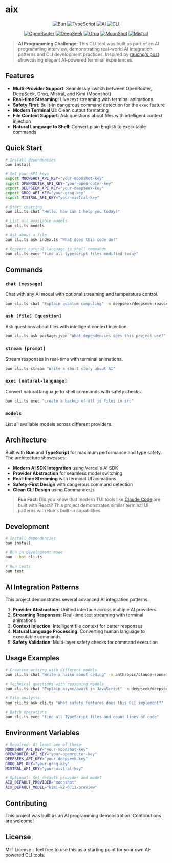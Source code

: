 # aix

<div align="center">

[![Bun](https://img.shields.io/badge/Bun-%23000000.svg?style=for-the-badge&logo=bun&logoColor=white)](https://bun.sh)
[![TypeScript](https://img.shields.io/badge/typescript-%23007ACC.svg?style=for-the-badge&logo=typescript&logoColor=white)](https://www.typescriptlang.org/)
[![AI](https://img.shields.io/badge/AI-SDK-%232671e5?style=for-the-badge&logoColor=white)](https://sdk.vercel.ai/docs)
[![CLI](https://img.shields.io/badge/CLI-Tool-%2323b9c2?style=for-the-badge&logoColor=white)](https://github.com/vercel/ai)

[![OpenRouter](https://img.shields.io/badge/OpenRouter-AI-5c7cfa?style=flat-square)](https://openrouter.ai)
[![DeepSeek](https://img.shields.io/badge/DeepSeek-AI-%234f46e5?style=flat-square)](https://deepseek.com)
[![Groq](https://img.shields.io/badge/Groq-AI-%23f97316?style=flat-square)](https://groq.com)
[![MoonShot](https://img.shields.io/badge/MoonShot-Kimi-%236b46c1?style=flat-square)](https://moonshot.cn)
[![Mistral](https://img.shields.io/badge/Mistral-AI-%23fbbf24?style=flat-square)](https://mistral.ai)

</div>

> **AI Programming Challenge**: This CLI tool was built as part of an AI programming interview, demonstrating real-world AI integration patterns and CLI development practices. Inspired by [rauchg's post](https://x.com/rauchg/status/1949680770274246978) showcasing elegant AI-powered terminal experiences.

## Features

- **Multi-Provider Support**: Seamlessly switch between OpenRouter, DeepSeek, Groq, Mistral, and Kimi (Moonshot)
- **Real-time Streaming**: Live text streaming with terminal animations
- **Safety First**: Built-in dangerous command detection for the `exec` feature
- **Modern Terminal UI**: Clean output formatting
- **File Context Support**: Ask questions about files with intelligent context injection
- **Natural Language to Shell**: Convert plain English to executable commands

## Quick Start

```bash
# Install dependencies
bun install

# Set your API keys
export MOONSHOT_API_KEY="your-moonshot-key"
export OPENROUTER_API_KEY="your-openrouter-key"
export DEEPSEEK_API_KEY="your-deepseek-key"
export GROQ_API_KEY="your-groq-key"
export MISTRAL_API_KEY="your-mistral-key"

# Start chatting
bun cli.ts chat "Hello, how can I help you today?"

# List all available models
bun cli.ts models

# Ask about a file
bun cli.ts ask index.ts "What does this code do?"

# Convert natural language to shell commands
bun cli.ts exec "find all typescript files modified today"
```

## Commands

### `chat [message]`
Chat with any AI model with optional streaming and temperature control.

```bash
bun cli.ts chat "Explain quantum computing" -m deepseek/deepseek-reasoner -t 0.8 -s
```

### `ask [file] [question]`
Ask questions about files with intelligent context injection.

```bash
bun cli.ts ask package.json "What dependencies does this project use?"
```

### `stream [prompt]`
Stream responses in real-time with terminal animations.

```bash
bun cli.ts stream "Write a short story about AI"
```

### `exec [natural-language]`
Convert natural language to shell commands with safety checks.

```bash
bun cli.ts exec "create a backup of all js files in src"
```

### `models`
List all available models across different providers.

## Architecture

Built with **Bun** and **TypeScript** for maximum performance and type safety. The architecture showcases:

- **Modern AI SDK Integration** using Vercel's AI SDK
- **Provider Abstraction** for seamless model switching
- **Real-time Streaming** with terminal UI animations
- **Safety-First Design** with dangerous command detection
- **Clean CLI Design** using Commander.js

> **Fun Fact**: Did you know that modern TUI tools like [Claude Code](https://deepwiki.com/search/ui_f55dc92d-8b0e-4cef-943c-8eb697b3dc81) are built with React? This project demonstrates similar terminal UI patterns with Bun's built-in capabilities.

## Development

```bash
# Install dependencies
bun install

# Run in development mode
bun --hot cli.ts

# Run tests
bun test
```

## AI Integration Patterns

This project demonstrates several advanced AI integration patterns:

1. **Provider Abstraction**: Unified interface across multiple AI providers
2. **Streaming Responses**: Real-time text streaming with terminal animations
3. **Context Injection**: Intelligent file context for better responses
4. **Natural Language Processing**: Converting human language to executable commands
5. **Safety Validation**: Multi-layer safety checks for command execution

## Usage Examples

```bash
# Creative writing with different models
bun cli.ts chat "Write a haiku about coding" -m anthropic/claude-sonnet-4

# Technical questions with reasoning models
bun cli.ts chat "Explain async/await in JavaScript" -m deepseek/deepseek-reasoner

# File analysis
bun cli.ts ask cli.ts "What safety features does this CLI implement?"

# Batch operations
bun cli.ts exec "find all TypeScript files and count lines of code"
```

## Environment Variables

```bash
# Required: At least one of these
MOONSHOT_API_KEY="your-moonshot-key"
OPENROUTER_API_KEY="your-openrouter-key"
DEEPSEEK_API_KEY="your-deepseek-key"
GROQ_API_KEY="your-groq-key"
MISTRAL_API_KEY="your-mistral-key"

# Optional: Set default provider and model
AIX_DEFAULT_PROVIDER="moonshot"
AIX_DEFAULT_MODEL="kimi-k2-0711-preview"
```

## Contributing

This project was built as an AI programming demonstration. Contributions are welcome!

## License

MIT License - feel free to use this as a starting point for your own AI-powered CLI tools.